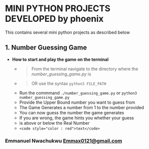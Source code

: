 # MINI PYTHON PROJECTS DEVELOPED by phoenix
This contains several mini python projects as described below


## 1. **Number Guessing Game**

  - **How to start and play the game on the terminal**
    - > From the terminal navigate to the directory where the _number_guessing_game.py_ is
    - > OR use the syntax `python3 FILE_PATH`
    - Run the commmand `./number_guessing_game.py` or `python3 number_guessing_game.py`
    - Provide the Upper Bound number you want to guess from
    - The Game Generates a number from 1 to the number provided
    - You can now guess the number the game generates
    - If you are wrong, the game hints you whether your guess
    - is above or below the Real Number
    - `<code style="color : red">text</code>`


### Emmanuel Nwachukwu <Emmax0121@gmail.com>
